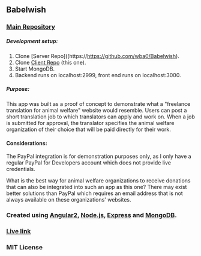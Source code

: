 Babelwish
------

### [Main Repository](https://https://github.com/wba0/Babelwish)

##### Development setup:

1. Clone [Server Repo]((https://https://github.com/wba0/Babelwish).
2. Clone [Client Repo](https://https://github.com/wba0/Babelwish-client) (this one).
3. Start MongoDB.
4. Backend runs on localhost:2999, front end runs on localhost:3000.


##### Purpose:
This app was built as a proof of concept to demonstrate what a "freelance translation for animal welfare" website would resemble. Users can post a short translation job to which translators can apply and work on. When a job is submitted for approval, the translator specifies the animal welfare organization of their choice that will be paid directly for their work.

#### Considerations:

The PayPal integration is for demonstration purposes only, as I only have a regular PayPal for Developers account which does not provide live credentials.

What is the best way for animal welfare organizations to receive donations that can also be integrated into such an app as this one? There may exist better solutions than PayPal which requires an email address that is not always available on these organizations' websites.


### Created using [Angular2](https://angular.io), [Node.js](https://nodejs.org), [Express](https://expressjs.com/) and [MongoDB](https://www.mongodb.com/).

### [Live link](http://babelwish.co/)

### MIT License
